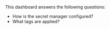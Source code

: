 This dashboard answers the following questions:

- How is the secret manager configured?
- What tags are applied?
